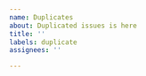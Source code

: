 ```yaml
---
name: Duplicates
about: Duplicated issues is here
title: ''
labels: duplicate
assignees: ''

---
```



